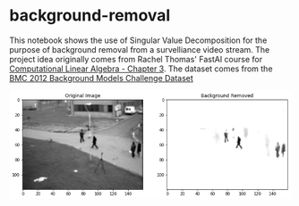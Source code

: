 # background-removal


This notebook shows the use of Singular Value Decomposition for the purpose of background removal from a survelliance video stream. The project idea originally comes from Rachel Thomas' FastAI course for 
[Computational Linear Algebra - Chapter 3](https://github.com/fastai/numerical-linear-algebra). The dataset comes from the [BMC 2012 Background Models Challenge Dataset](http://bmc.iut-auvergne.com/?page_id=24)

<img src="output.png" width="1000" alt="raw" />
